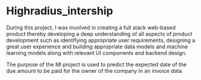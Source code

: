 # Highradius_intership
During this project, I was involved in creating a full stack web-based product thereby developing a deep understanding of all aspects of product development such as identifying appropriate user requirements, designing a great user experience and building appropriate data models and machine learning models along with relevant UI components and backend design.

The purpose of the Ml project is used to predict the expected date of the due amount to be paid for the owner of the company in an invoice data
